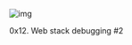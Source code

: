 ![img](https://assets.imaginablefutures.com/media/images/ALX_Logo.max-200x150.png)

0x12. Web stack debugging #2
